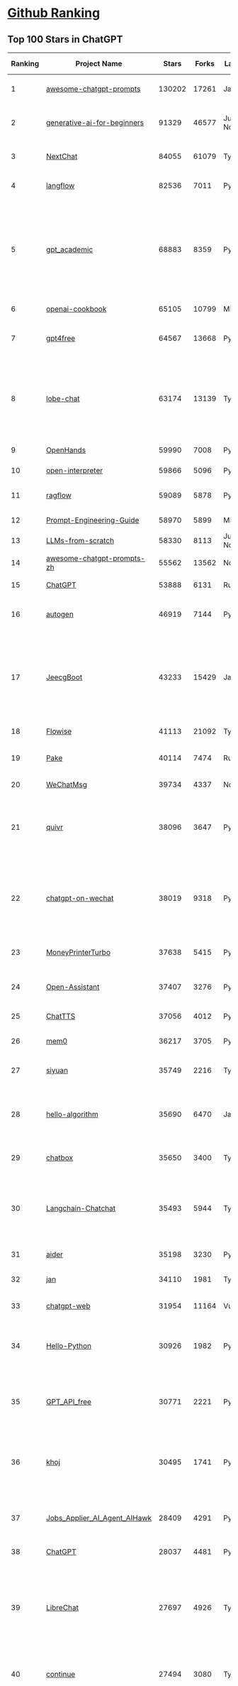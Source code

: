 [Github Ranking](../README.md)
==========

## Top 100 Stars in ChatGPT

| Ranking | Project Name | Stars | Forks | Language | Open Issues | Description | Last Commit |
| ------- | ------------ | ----- | ----- | -------- | ----------- | ----------- | ----------- |
| 1 | [awesome-chatgpt-prompts](https://github.com/f/awesome-chatgpt-prompts) | 130202 | 17261 | JavaScript | 0 | This repo includes ChatGPT prompt curation to use ChatGPT and other LLM tools better. | 2025-06-18T17:50:37Z |
| 2 | [generative-ai-for-beginners](https://github.com/microsoft/generative-ai-for-beginners) | 91329 | 46577 | Jupyter Notebook | 7 | 21 Lessons, Get Started Building with Generative AI  🔗 https://microsoft.github.io/generative-ai-for-beginners/ | 2025-07-07T03:45:11Z |
| 3 | [NextChat](https://github.com/ChatGPTNextWeb/NextChat) | 84055 | 61079 | TypeScript | 646 | ✨ Light and Fast AI Assistant. Support: Web \| iOS \| MacOS \| Android \|  Linux \| Windows | 2025-06-30T13:36:08Z |
| 4 | [langflow](https://github.com/langflow-ai/langflow) | 82536 | 7011 | Python | 424 | Langflow is a powerful tool for building and deploying AI-powered agents and workflows. | 2025-07-07T00:28:48Z |
| 5 | [gpt_academic](https://github.com/binary-husky/gpt_academic) | 68883 | 8359 | Python | 259 | 为GPT/GLM等LLM大语言模型提供实用化交互接口，特别优化论文阅读/润色/写作体验，模块化设计，支持自定义快捷按钮&函数插件，支持Python和C++等项目剖析&自译解功能，PDF/LaTex论文翻译&总结功能，支持并行问询多种LLM模型，支持chatglm3等本地模型。接入通义千问, deepseekcoder, 讯飞星火, 文心一言, llama2, rwkv, claude2, moss等。 | 2025-06-24T17:35:03Z |
| 6 | [openai-cookbook](https://github.com/openai/openai-cookbook) | 65105 | 10799 | MDX | 28 | Examples and guides for using the OpenAI API | 2025-06-27T13:28:02Z |
| 7 | [gpt4free](https://github.com/xtekky/gpt4free) | 64567 | 13668 | Python | 15 | The official gpt4free repository \| various collection of powerful language models \| o4, o3 and deepseek r1, gpt-4.1, gemini 2.5 | 2025-07-01T20:17:16Z |
| 8 | [lobe-chat](https://github.com/lobehub/lobe-chat) | 63174 | 13139 | TypeScript | 810 | 🤯 Lobe Chat - an open-source, modern design AI chat framework. Supports multiple AI providers (OpenAI / Claude 4 / Gemini / DeepSeek / Ollama / Qwen), Knowledge Base (file upload / knowledge management / RAG ), Multi-Modal (Plugins / Artifacts / MCP) and thinking. One-click FREE deployment of your private ChatGPT/ Claude / DeepSeek application. | 2025-07-07T03:58:15Z |
| 9 | [OpenHands](https://github.com/All-Hands-AI/OpenHands) | 59990 | 7008 | Python | 287 | 🙌 OpenHands: Code Less, Make More | 2025-07-07T03:58:41Z |
| 10 | [open-interpreter](https://github.com/OpenInterpreter/open-interpreter) | 59866 | 5096 | Python | 223 | A natural language interface for computers | 2025-04-23T07:18:30Z |
| 11 | [ragflow](https://github.com/infiniflow/ragflow) | 59089 | 5878 | Python | 2362 | RAGFlow is an open-source RAG (Retrieval-Augmented Generation) engine based on deep document understanding. | 2025-07-07T01:48:52Z |
| 12 | [Prompt-Engineering-Guide](https://github.com/dair-ai/Prompt-Engineering-Guide) | 58970 | 5899 | MDX | 148 | 🐙 Guides, papers, lecture, notebooks and resources for prompt engineering | 2025-07-05T20:41:23Z |
| 13 | [LLMs-from-scratch](https://github.com/rasbt/LLMs-from-scratch) | 58330 | 8113 | Jupyter Notebook | 4 | Implement a ChatGPT-like LLM in PyTorch from scratch, step by step | 2025-07-06T22:58:33Z |
| 14 | [awesome-chatgpt-prompts-zh](https://github.com/PlexPt/awesome-chatgpt-prompts-zh) | 55562 | 13562 | None | 38 | ChatGPT 中文调教指南。各种场景使用指南。学习怎么让它听你的话。 | 2025-01-01T08:34:33Z |
| 15 | [ChatGPT](https://github.com/lencx/ChatGPT) | 53888 | 6131 | Rust | 813 | 🔮 ChatGPT Desktop Application (Mac, Windows and Linux) | 2024-08-29T17:58:11Z |
| 16 | [autogen](https://github.com/microsoft/autogen) | 46919 | 7144 | Python | 385 | A programming framework for agentic AI 🤖 PyPi: autogen-agentchat Discord: https://aka.ms/autogen-discord Office Hour: https://aka.ms/autogen-officehour | 2025-07-07T03:20:13Z |
| 17 | [JeecgBoot](https://github.com/jeecgboot/JeecgBoot) | 43233 | 15429 | Java | 33 | 🔥企业级低代码平台集成了AI应用平台，帮助企业快速实现低代码开发和构建AI应用！前后端分离架构 SpringBoot，SpringCloud、Mybatis，Ant Design4、 Vue3.0、TS+vite！强大的代码生成器让前后端代码一键生成，无需写任何代码! 引领AI低代码开发模式: AI生成->OnlineCoding-> 代码生成-> 手工MERGE，显著的提高效率，又不失灵活~ | 2025-07-02T10:57:53Z |
| 18 | [Flowise](https://github.com/FlowiseAI/Flowise) | 41113 | 21092 | TypeScript | 558 | Build AI Agents, Visually | 2025-07-06T23:22:28Z |
| 19 | [Pake](https://github.com/tw93/Pake) | 40114 | 7474 | Rust | 65 | 🤱🏻 Turn any webpage into a desktop app with Rust.  🤱🏻 利用 Rust 轻松构建轻量级多端桌面应用 | 2025-03-25T12:35:16Z |
| 20 | [WeChatMsg](https://github.com/LC044/WeChatMsg) | 39734 | 4337 | None | 0 | None | 2025-04-26T17:26:17Z |
| 21 | [quivr](https://github.com/QuivrHQ/quivr) | 38096 | 3647 | Python | 1 | Opiniated RAG for integrating GenAI in your apps 🧠   Focus on your product rather than the RAG. Easy integration in existing products with customisation!  Any LLM: GPT4, Groq, Llama. Any Vectorstore: PGVector, Faiss. Any Files. Anyway you want.  | 2025-07-02T16:05:43Z |
| 22 | [chatgpt-on-wechat](https://github.com/zhayujie/chatgpt-on-wechat) | 38019 | 9318 | Python | 295 | 基于大模型搭建的聊天机器人，同时支持 微信公众号、企业微信应用、飞书、钉钉 等接入，可选择ChatGPT/Claude/DeepSeek/文心一言/讯飞星火/通义千问/ Gemini/GLM-4/Kimi/LinkAI，能处理文本、语音和图片，访问操作系统和互联网，支持基于自有知识库进行定制企业智能客服。 | 2025-06-29T14:41:10Z |
| 23 | [MoneyPrinterTurbo](https://github.com/harry0703/MoneyPrinterTurbo) | 37638 | 5415 | Python | 167 | 利用AI大模型，一键生成高清短视频 Generate short videos with one click using AI LLM. | 2025-06-11T06:34:54Z |
| 24 | [Open-Assistant](https://github.com/LAION-AI/Open-Assistant) | 37407 | 3276 | Python | 228 | OpenAssistant is a chat-based assistant that understands tasks, can interact with third-party systems, and retrieve information dynamically to do so. | 2024-08-17T01:55:35Z |
| 25 | [ChatTTS](https://github.com/2noise/ChatTTS) | 37056 | 4012 | Python | 57 | A generative speech model for daily dialogue. | 2025-07-06T15:11:14Z |
| 26 | [mem0](https://github.com/mem0ai/mem0) | 36217 | 3705 | Python | 334 | Memory for AI Agents; Announcing OpenMemory MCP - local and secure memory management. | 2025-07-05T19:35:43Z |
| 27 | [siyuan](https://github.com/siyuan-note/siyuan) | 35749 | 2216 | TypeScript | 387 | A privacy-first, self-hosted, fully open source personal knowledge management software, written in typescript and golang. | 2025-07-07T03:35:54Z |
| 28 | [hello-algorithm](https://github.com/geekxh/hello-algorithm) | 35690 | 6470 | Java | 11 | 🌍 针对小白的算法训练 \| 包括四部分：①.大厂面经 ②.力扣图解  ③.千本开源电子书 ④.百张技术思维导图（项目花了上百小时，希望可以点 star 支持，🌹感谢~）推荐免费ChatGPT使用网站 | 2023-06-13T04:13:17Z |
| 29 | [chatbox](https://github.com/chatboxai/chatbox) | 35650 | 3400 | TypeScript | 747 | User-friendly Desktop Client App for AI Models/LLMs (GPT, Claude, Gemini, Ollama...) | 2025-07-01T03:21:49Z |
| 30 | [Langchain-Chatchat](https://github.com/chatchat-space/Langchain-Chatchat) | 35493 | 5944 | TypeScript | 148 | Langchain-Chatchat（原Langchain-ChatGLM）基于 Langchain 与 ChatGLM, Qwen 与 Llama 等语言模型的 RAG 与 Agent 应用 \| Langchain-Chatchat (formerly langchain-ChatGLM), local knowledge based LLM (like ChatGLM, Qwen and Llama) RAG and Agent app with langchain  | 2025-03-25T15:45:51Z |
| 31 | [aider](https://github.com/Aider-AI/aider) | 35198 | 3230 | Python | 919 | aider is AI pair programming in your terminal | 2025-07-04T19:47:06Z |
| 32 | [jan](https://github.com/menloresearch/jan) | 34110 | 1981 | TypeScript | 198 | Jan is an open source alternative to ChatGPT that runs 100% offline on your computer | 2025-07-07T03:32:10Z |
| 33 | [chatgpt-web](https://github.com/Chanzhaoyu/chatgpt-web) | 31954 | 11164 | Vue | 0 | 用 Express 和  Vue3 搭建的 ChatGPT 演示网页 | 2024-08-16T15:26:57Z |
| 34 | [Hello-Python](https://github.com/mouredev/Hello-Python) | 30926 | 1982 | Python | 18 | Curso para aprender el lenguaje de programación Python desde cero y para principiantes. 100 clases, 44 horas en vídeo, código, proyectos y grupo de chat. Fundamentos, frontend, backend, testing, IA... | 2025-02-28T12:39:35Z |
| 35 | [GPT_API_free](https://github.com/chatanywhere/GPT_API_free) | 30771 | 2221 | Python | 18 | Free ChatGPT&DeepSeek API Key，免费ChatGPT&DeepSeek API。免费接入DeepSeek API和GPT4 API，支持 gpt \| deepseek \| claude \| gemini \| grok 等排名靠前的常用大模型。 | 2025-06-28T16:41:28Z |
| 36 | [khoj](https://github.com/khoj-ai/khoj) | 30495 | 1741 | Python | 74 | Your AI second brain. Self-hostable. Get answers from the web or your docs. Build custom agents, schedule automations, do deep research. Turn any online or local LLM into your personal, autonomous AI (gpt, claude, gemini, llama, qwen, mistral). Get started - free. | 2025-07-06T19:51:41Z |
| 37 | [Jobs_Applier_AI_Agent_AIHawk](https://github.com/feder-cr/Jobs_Applier_AI_Agent_AIHawk) | 28409 | 4291 | Python | 11 | AIHawk aims to easy job hunt process by automating the job application process. Utilizing artificial intelligence, it enables users to apply for multiple jobs in a tailored way. | 2025-05-28T13:24:12Z |
| 38 | [ChatGPT](https://github.com/acheong08/ChatGPT) | 28037 | 4481 | Python | 11 | Reverse engineered ChatGPT API | 2023-08-02T06:02:10Z |
| 39 | [LibreChat](https://github.com/danny-avila/LibreChat) | 27697 | 4926 | TypeScript | 159 | Enhanced ChatGPT Clone: Features Agents, DeepSeek, Anthropic, AWS, OpenAI, Responses API, Azure, Groq, o1, GPT-4o, Mistral, OpenRouter, Vertex AI, Gemini, Artifacts, AI model switching, message search, Code Interpreter, langchain, DALL-E-3, OpenAPI Actions, Functions, Secure Multi-User Auth, Presets, open-source for self-hosting. Active project. | 2025-07-07T01:53:58Z |
| 40 | [continue](https://github.com/continuedev/continue) | 27494 | 3080 | TypeScript | 933 | ⏩ Create, share, and use custom AI code assistants with our open-source IDE extensions and hub of models, rules, prompts, docs, and other building blocks | 2025-07-07T00:34:12Z |
| 41 | [one-api](https://github.com/songquanpeng/one-api) | 26009 | 5276 | JavaScript | 864 | LLM API 管理 & 分发系统，支持 OpenAI、Azure、Anthropic Claude、Google Gemini、DeepSeek、字节豆包、ChatGLM、文心一言、讯飞星火、通义千问、360 智脑、腾讯混元等主流模型，统一 API 适配，可用于 key 管理与二次分发。单可执行文件，提供 Docker 镜像，一键部署，开箱即用。LLM API management & key redistribution system, unifying multiple providers under a single API. Single binary, Docker-ready, with an English UI. | 2025-02-21T11:30:22Z |
| 42 | [void](https://github.com/voideditor/void) | 25678 | 1747 | TypeScript | 212 | None | 2025-07-05T08:01:10Z |
| 43 | [openai-translator](https://github.com/openai-translator/openai-translator) | 24514 | 1794 | TypeScript | 479 | 基于 ChatGPT API 的划词翻译浏览器插件和跨平台桌面端应用    -    Browser extension and cross-platform desktop application for translation based on ChatGPT API. | 2024-11-16T20:34:00Z |
| 44 | [Chat2DB](https://github.com/CodePhiliaX/Chat2DB) | 23485 | 2550 | Java | 0 | 🔥🔥🔥AI-driven database tool and SQL client, The hottest GUI client, supporting MySQL, Oracle, PostgreSQL, DB2, SQL Server, DB2, SQLite, H2, ClickHouse, and more. | 2025-07-03T06:18:49Z |
| 45 | [LLaVA](https://github.com/haotian-liu/LLaVA) | 22971 | 2541 | Python | 1080 | [NeurIPS'23 Oral] Visual Instruction Tuning (LLaVA) built towards GPT-4V level capabilities and beyond. | 2024-08-12T09:52:38Z |
| 46 | [SmsForwarder](https://github.com/pppscn/SmsForwarder) | 21761 | 2809 | Kotlin | 35 | 短信转发器——监控Android手机短信、来电、APP通知，并根据指定规则转发到其他手机：钉钉群自定义机器人、钉钉企业内机器人、企业微信群机器人、飞书机器人、企业微信应用消息、邮箱、bark、webhook、Telegram机器人、Server酱、PushPlus、手机短信等。包括主动控制服务端与客户端，让你轻松远程发短信、查短信、查通话、查话簿、查电量等。（V3.0 新增）PS.这个APK主要是学习与自用，如有BUG请提ISSUE，同时欢迎大家提PR指正 | 2025-05-11T11:50:56Z |
| 47 | [best-of-ml-python](https://github.com/ml-tooling/best-of-ml-python) | 21470 | 2889 | None | 26 | 🏆 A ranked list of awesome machine learning Python libraries. Updated weekly. | 2025-07-03T15:41:29Z |
| 48 | [chatgpt-retrieval-plugin](https://github.com/openai/chatgpt-retrieval-plugin) | 21192 | 3680 | Python | 172 | The ChatGPT Retrieval Plugin lets you easily find personal or work documents by asking questions in natural language. | 2024-07-04T22:00:16Z |
| 49 | [architecture.of.internet-product](https://github.com/davideuler/architecture.of.internet-product) | 20312 | 4685 | HTML | 3 | 互联网公司技术架构，微信/淘宝/微博/腾讯/阿里/美团点评/百度/OpenAI/Google/Facebook/Amazon/eBay的架构，欢迎PR补充 | 2024-02-17T12:02:24Z |
| 50 | [awesome-free-chatgpt](https://github.com/LiLittleCat/awesome-free-chatgpt) | 20123 | 1391 | Python | 61 | 🆓免费的 ChatGPT 镜像网站列表，持续更新。List of free ChatGPT mirror sites, continuously updated.  | 2025-06-23T12:16:37Z |
| 51 | [ChatPaper](https://github.com/kaixindelele/ChatPaper) | 18965 | 1952 | Python | 67 | Use ChatGPT to summarize the arXiv papers. 全流程加速科研，利用chatgpt进行论文全文总结+专业翻译+润色+审稿+审稿回复 | 2024-04-04T02:45:02Z |
| 52 | [repomix](https://github.com/yamadashy/repomix) | 17458 | 759 | TypeScript | 96 | 📦 Repomix is a powerful tool that packs your entire repository into a single, AI-friendly file. Perfect for when you need to feed your codebase to Large Language Models (LLMs) or other AI tools like Claude, ChatGPT, DeepSeek, Perplexity, Gemini, Gemma, Llama, Grok, and more. | 2025-07-07T03:10:39Z |
| 53 | [carrot](https://github.com/xx025/carrot) | 17053 | 1447 | None | 1 | Free ChatGPT Site List 这儿为你准备了众多免费好用的ChatGPT镜像站点 | 2025-05-12T16:04:05Z |
| 54 | [ai-chatbot](https://github.com/vercel/ai-chatbot) | 16888 | 4885 | TypeScript | 212 | A full-featured, hackable Next.js AI chatbot built by Vercel | 2025-07-05T08:58:35Z |
| 55 | [FinGPT](https://github.com/AI4Finance-Foundation/FinGPT) | 16598 | 2368 | Jupyter Notebook | 72 | FinGPT: Open-Source Financial Large Language Models!  Revolutionize 🔥    We release the trained model on HuggingFace. | 2024-12-26T03:22:34Z |
| 56 | [ChatALL](https://github.com/ai-shifu/ChatALL) | 15866 | 1680 | JavaScript | 227 |  Concurrently chat with ChatGPT, Bing Chat, Bard, Alpaca, Vicuna, Claude, ChatGLM, MOSS, 讯飞星火, 文心一言 and more, discover the best answers | 2025-06-12T01:05:22Z |
| 57 | [DocsGPT](https://github.com/arc53/DocsGPT) | 15862 | 1683 | TypeScript | 22 | DocsGPT is an open-source genAI tool that helps users get reliable answers from knowledge source, while avoiding hallucinations. It enables private and reliable information retrieval, with tooling and agentic system capability built in. | 2025-07-04T20:47:14Z |
| 58 | [web-llm](https://github.com/mlc-ai/web-llm) | 15861 | 1042 | TypeScript | 112 | High-performance In-browser LLM Inference Engine  | 2025-05-05T03:17:42Z |
| 59 | [kirara-ai](https://github.com/lss233/kirara-ai) | 15592 | 1687 | Python | 13 | 🤖 可 DIY 的 多模态 AI 聊天机器人 \| 🚀 快速接入 微信、 QQ、Telegram、等聊天平台 \| 🦈支持DeepSeek、Grok、Claude、Ollama、Gemini、OpenAI \| 工作流系统、网页搜索、AI画图、人设调教、虚拟女仆、语音对话 \|  | 2025-06-28T19:24:48Z |
| 60 | [ChuanhuChatGPT](https://github.com/GaiZhenbiao/ChuanhuChatGPT) | 15414 | 2277 | Python | 122 | GUI for ChatGPT API and many LLMs. Supports agents, file-based QA, GPT finetuning and query with web search. All with a neat UI. | 2025-03-13T09:36:38Z |
| 61 | [leedl-tutorial](https://github.com/datawhalechina/leedl-tutorial) | 15387 | 3047 | Jupyter Notebook | 3 | 《李宏毅深度学习教程》（李宏毅老师推荐👍，苹果书🍎），PDF下载地址：https://github.com/datawhalechina/leedl-tutorial/releases | 2025-06-13T15:25:49Z |
| 62 | [open-im-server](https://github.com/openimsdk/open-im-server) | 14991 | 2633 | Go | 102 | IM Chat ChatGPT | 2025-06-25T08:39:23Z |
| 63 | [CosyVoice](https://github.com/FunAudioLLM/CosyVoice) | 14979 | 1586 | Python | 766 | Multi-lingual large voice generation model, providing inference, training and deployment full-stack ability. | 2025-06-29T04:56:57Z |
| 64 | [novel](https://github.com/steven-tey/novel) | 14960 | 1254 | TypeScript | 105 | Notion-style WYSIWYG editor with AI-powered autocompletion. | 2025-01-18T14:26:33Z |
| 65 | [KeepChatGPT](https://github.com/xcanwin/KeepChatGPT) | 14839 | 738 | JavaScript | 100 | 这是一款提高ChatGPT的数据安全能力和效率的插件。并且免费共享大量创新功能，如：自动刷新、保持活跃、数据安全、取消审计、克隆对话、言无不尽、净化页面、展示大屏、拦截跟踪、日新月异、明察秋毫等。让我们的AI体验无比安全、顺畅、丝滑、高效、简洁。 | 2025-07-05T19:47:07Z |
| 66 | [botpress](https://github.com/botpress/botpress) | 13901 | 2050 | TypeScript | 13 | The open-source hub to build & deploy GPT/LLM Agents ⚡️ | 2025-07-04T20:27:34Z |
| 67 | [RWKV-LM](https://github.com/BlinkDL/RWKV-LM) | 13763 | 924 | Python | 109 | RWKV (pronounced RwaKuv) is an RNN with great LLM performance, which can also be directly trained like a GPT transformer (parallelizable). We are at RWKV-7 "Goose". So it's combining the best of RNN and transformer - great performance, linear time, constant space (no kv-cache), fast training, infinite ctx_len, and free sentence embedding. | 2025-07-06T12:27:47Z |
| 68 | [wechat-chatgpt](https://github.com/fuergaosi233/wechat-chatgpt) | 13305 | 3832 | TypeScript | 0 | Use ChatGPT On Wechat via wechaty | 2024-05-20T09:44:41Z |
| 69 | [chatgpt-google-extension](https://github.com/wong2/chatgpt-google-extension) | 13213 | 1490 | TypeScript | 98 | This project is deprecated. Check my new project ChatHub: | 2024-08-14T17:49:27Z |
| 70 | [onyx](https://github.com/onyx-dot-app/onyx) | 13112 | 1757 | Python | 129 | Gen-AI Chat for Teams - Think ChatGPT if it had access to your team's unique knowledge. | 2025-07-07T03:05:38Z |
| 71 | [LangBot](https://github.com/RockChinQ/LangBot) | 12392 | 960 | Python | 95 | 🤩 Easy-to-use global IM bot platform designed for the LLM era / 简单易用的大模型即时通信机器人开发平台 ⚡️ Bots for QQ / QQ频道 / Discord / WeChat（企业微信、个人微信）/ Telegram / 飞书 / 钉钉 / Slack 🧩 Integrated with ChatGPT、DeepSeek、Dify、n8n、Claude、Google Gemini、xAI、PPIO、Ollama、阿里云百炼、SiliconFlow、Qwen、Moonshot、SillyTraven、MCP、WeClone etc. LLM & Agent | 2025-07-07T02:28:12Z |
| 72 | [gorilla](https://github.com/ShishirPatil/gorilla) | 12218 | 1165 | Python | 100 | Gorilla: Training and Evaluating LLMs for Function Calls (Tool Calls) | 2025-07-06T22:09:43Z |
| 73 | [MOSS](https://github.com/OpenMOSS/MOSS) | 12054 | 1146 | Python | 235 | An open-source tool-augmented conversational language model from Fudan University | 2024-07-13T14:52:59Z |
| 74 | [MoneyPrinter](https://github.com/FujiwaraChoki/MoneyPrinter) | 11935 | 1527 | Python | 8 | Automate Creation of YouTube Shorts using MoviePy. | 2025-07-03T14:32:16Z |
| 75 | [h2ogpt](https://github.com/h2oai/h2ogpt) | 11857 | 1295 | Python | 290 | Private chat with local GPT with document, images, video, etc. 100% private, Apache 2.0. Supports oLLaMa, Mixtral, llama.cpp, and more. Demo: https://gpt.h2o.ai/ https://gpt-docs.h2o.ai/ | 2025-05-25T19:02:29Z |
| 76 | [LLMSurvey](https://github.com/RUCAIBox/LLMSurvey) | 11645 | 911 | Python | 22 | The official GitHub page for the survey paper "A Survey of Large Language Models". | 2025-03-11T09:51:42Z |
| 77 | [open-saas](https://github.com/wasp-lang/open-saas) | 11446 | 1212 | TypeScript | 79 | A free, open-source SaaS app starter for React & Node.js with superpowers. Full-featured. Community-driven. | 2025-07-04T07:08:59Z |
| 78 | [mi-gpt](https://github.com/idootop/mi-gpt) | 11294 | 1466 | TypeScript | 3 | 🏠 将小爱音箱接入 ChatGPT 和豆包，改造成你的专属语音助手。 | 2025-05-21T15:58:11Z |
| 79 | [awesome-chatgpt-zh](https://github.com/EmbraceAGI/awesome-chatgpt-zh) | 11213 | 926 | Python | 0 | ChatGPT 中文指南🔥，ChatGPT 中文调教指南，指令指南，应用开发指南，精选资源清单，更好的使用 chatGPT 让你的生产力 up up up! 🚀 | 2024-11-05T10:24:21Z |
| 80 | [shell_gpt](https://github.com/TheR1D/shell_gpt) | 11075 | 890 | Python | 87 | A command-line productivity tool powered by AI large language models like GPT-4, will help you accomplish your tasks faster and more efficiently. | 2025-04-11T08:40:09Z |
| 81 | [llama-gpt](https://github.com/getumbrel/llama-gpt) | 10983 | 711 | TypeScript | 84 | A self-hosted, offline, ChatGPT-like chatbot. Powered by Llama 2. 100% private, with no data leaving your device. New: Code Llama support! | 2024-04-23T18:56:06Z |
| 82 | [chatGPTBox](https://github.com/ChatGPTBox-dev/chatGPTBox) | 10601 | 823 | JavaScript | 334 | Integrating ChatGPT into your browser deeply, everything you need is here | 2025-06-10T15:50:45Z |
| 83 | [promptflow](https://github.com/microsoft/promptflow) | 10538 | 995 | Python | 63 | Build high-quality LLM apps - from prototyping, testing to production deployment and monitoring. | 2025-06-27T21:34:10Z |
| 84 | [AstrBot](https://github.com/AstrBotDevs/AstrBot) | 10364 | 726 | Python | 233 | ✨ 易上手的多平台 LLM 聊天机器人及开发框架 ✨ 支持 QQ、QQ频道、Telegram、微信、企微、飞书、钉钉 \| 知识库、MCP 服务器、OpenAI、DeepSeek、Gemini、硅基流动、月之暗面、Ollama、OneAPI、Dify | 2025-07-06T10:13:40Z |
| 85 | [LangGPT](https://github.com/langgptai/LangGPT) | 10157 | 814 | Jupyter Notebook | 0 | LangGPT: Empowering everyone to become a prompt expert!🚀  Structured Prompt，Language of GPT, 结构化提示词，结构化Prompt, Created by 「云中江树」 | 2025-06-07T16:53:57Z |
| 86 | [go-openai](https://github.com/sashabaranov/go-openai) | 10136 | 1626 | Go | 154 | OpenAI ChatGPT, GPT-3, GPT-4, DALL·E, Whisper API wrapper for Go | 2025-06-25T10:07:22Z |
| 87 | [chainlit](https://github.com/Chainlit/chainlit) | 10099 | 1406 | TypeScript | 403 | Build Conversational AI in minutes ⚡️ | 2025-07-02T10:01:28Z |
| 88 | [ChatGPT_DAN](https://github.com/0xk1h0/ChatGPT_DAN) | 9734 | 880 | None | 71 | ChatGPT DAN, Jailbreaks prompt | 2024-08-17T04:06:53Z |
| 89 | [ChatRWKV](https://github.com/BlinkDL/ChatRWKV) | 9499 | 705 | Python | 33 | ChatRWKV is like ChatGPT but powered by RWKV (100% RNN) language model, and open source. | 2025-05-07T12:41:32Z |
| 90 | [chatgpt_system_prompt](https://github.com/LouisShark/chatgpt_system_prompt) | 9392 | 1342 | HTML | 0 | A collection of GPT system prompts and various prompt injection/leaking knowledge. | 2025-07-07T03:47:53Z |
| 91 | [Bob](https://github.com/ripperhe/Bob) | 9346 | 523 | None | 108 | Bob 是一款 macOS 平台的翻译和 OCR 软件。 | 2025-01-24T08:30:17Z |
| 92 | [hamulete](https://github.com/hoochanlon/hamulete) | 9159 | 1882 | Python | 0 | 🏔️国立台湾大学、新加坡国立大学、早稻田大学、东京大学，中央研究院（台湾）以及中国重点高校及科研机构，社科、经济、数学、博弈论、哲学、系统工程类学术论文等知识库。 | 2025-02-14T08:23:04Z |
| 93 | [BingGPT](https://github.com/dice2o/BingGPT) | 9153 | 695 | JavaScript | 235 | Desktop application of new Bing's AI-powered chat (Windows, macOS and Linux) | 2024-02-08T15:06:01Z |
| 94 | [chat-ui](https://github.com/huggingface/chat-ui) | 8929 | 1376 | TypeScript | 319 | Open source codebase powering the HuggingChat app | 2025-07-04T11:12:34Z |
| 95 | [go-proxy-bingai](https://github.com/adams549659584/go-proxy-bingai) | 8712 | 12835 | HTML | 216 | 用 Vue3 和 Go 搭建的微软 New Bing 演示站点，拥有一致的 UI 体验，支持 ChatGPT 提示词，国内可用。 | 2024-03-20T07:24:11Z |
| 96 | [MyIP](https://github.com/jason5ng32/MyIP) | 8621 | 953 | Vue | 1 | The best IP Toolbox. Easy to check what's your IPs, IP geolocation, check for DNS leaks, examine WebRTC connections, speed test, ping test, MTR test, check website availability, whois search and more! \|\| 🇨🇳 可能是最好用的IP工具箱。轻松检查你的 IP，IP 地理位置，检查DNS泄漏，检查 WebRTC 连接，速度测试，ping 测试，MTR测试，检查网站可用性，查询 Whois 信息等等。 | 2025-07-01T17:03:12Z |
| 97 | [reference](https://github.com/Fechin/reference) | 8601 | 1079 | EJS | 213 | ⭕ Share quick reference cheat sheet for developers. | 2025-07-04T08:55:00Z |
| 98 | [coai](https://github.com/coaidev/coai) | 8446 | 1135 | TypeScript | 22 | 🚀 Next Generation AI One-Stop Internationalization Solution. 🚀 下一代 AI 一站式 B/C 端解决方案，支持 OpenAI，Midjourney，Claude，讯飞星火，Stable Diffusion，DALL·E，ChatGLM，通义千问，腾讯混元，360 智脑，百川 AI，火山方舟，新必应，Gemini，Moonshot 等模型，支持对话分享，自定义预设，云端同步，模型市场，支持弹性计费和订阅计划模式，支持图片解析，支持联网搜索，支持模型缓存，丰富美观的后台管理与仪表盘数据统计。 | 2025-07-05T08:57:15Z |
| 99 | [wechat-bot](https://github.com/wangrongding/wechat-bot) | 8444 | 1025 | JavaScript | 100 | 🤖一个基于 WeChaty 结合 DeepSeek / ChatGPT / Kimi / 讯飞等Ai服务实现的微信机器人 ，可以用来帮助你自动回复微信消息，或者管理微信群/好友，检测僵尸粉等... | 2025-06-13T01:12:09Z |
| 100 | [LMFlow](https://github.com/OptimalScale/LMFlow) | 8442 | 836 | Python | 73 | An Extensible Toolkit for Finetuning and Inference of Large Foundation Models. Large Models for All. | 2025-05-15T09:24:46Z |

